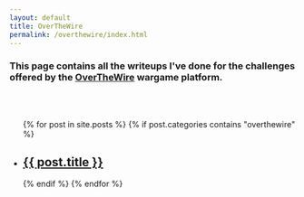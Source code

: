 ```yaml
---
layout: default
title: OverTheWire
permalink: /overthewire/index.html
---
```

### This page contains all the writeups I've done for the challenges offered by the [OverTheWire](https://overthewire.org) wargame platform. ###
<br>
<br>
<ul>
  {% for post in site.posts %}
    {% if post.categories contains "overthewire" %}
        <li>
            <h2><a href="{{ post.url }}">{{ post.title }}</a></h2>
        </li>
    {% endif %}
  {% endfor %}
</ul>
